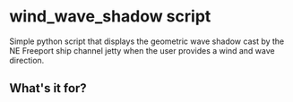 # wind_wave_shadow script

Simple python script that displays the geometric wave shadow cast by the NE Freeport ship channel jetty when the user provides a wind and wave direction. 

## What's it for?
